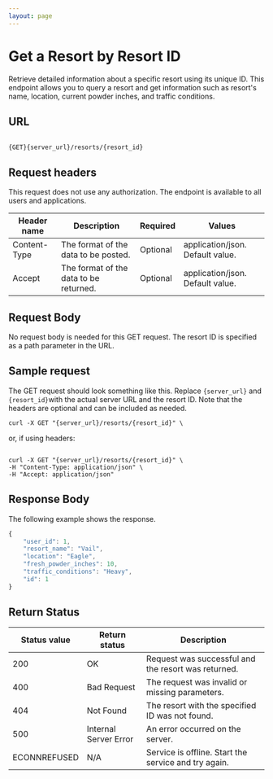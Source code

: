 ```yaml
---
layout: page
---
```


# Get a Resort by Resort ID

Retrieve detailed information about a specific resort using its unique ID. This endpoint allows you to query a resort and get information such as resort's name, location, current powder inches, and traffic conditions.

## URL

```shell

{GET}{server_url}/resorts/{resort_id}
```

## Request headers

This request does not use any authorization. The endpoint is available to all users and applications.

| Header name | Description | Required | Values |
| -------------- | ------ | ------------ |------------ |
| Content-Type | The format of the data to be posted. | Optional | application/json. Default value.  |
| Accept | The format of the data to be returned. | Optional | application/json. Default value. |

## Request Body

No request body is needed for this GET request. The resort ID is specified as a path parameter in the URL.

## Sample request

The GET request should look something like this. Replace `{server_url}` and `{resort_id}`with the actual server URL and the resort ID. Note that the headers are optional and can be included as needed.

```shell
curl -X GET "{server_url}/resorts/{resort_id}" \
```

or, if using headers:

```shell

curl -X GET "{server_url}/resorts/{resort_id}" \
-H "Content-Type: application/json" \
-H "Accept: application/json"
```

## Response Body

The following example shows the response.

```js
{
    "user_id": 1,
    "resort_name": "Vail",
    "location": "Eagle",
    "fresh_powder_inches": 10,
    "traffic_conditions": "Heavy",
    "id": 1
}


```

## Return Status

| Status value    | Return status         | Description                                    |
|-----------------|-----------------------|------------------------------------------------|
| 200             | OK                    | Request was successful and the resort was returned.|
| 400             | Bad Request           | The request was invalid or missing parameters. |
| 404             | Not Found             | The resort with the specified ID was not found. |
| 500             | Internal Server Error | An error occurred on the server.               |
| ECONNREFUSED    | N/A                   | Service is offline. Start the service and try again. |

